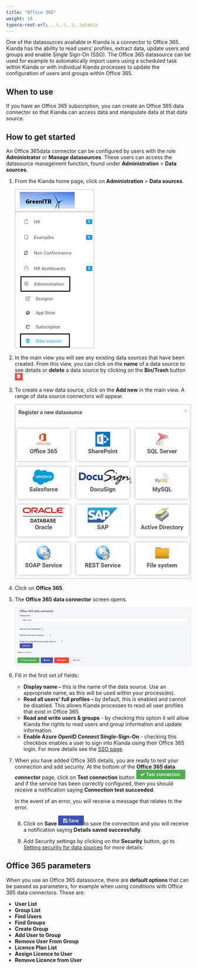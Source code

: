 ```yaml
---
title: "Office 365"
weight: 10
typora-root-url: ..\..\..\..\static
---
```


One of the datasources available in Kianda is a connector to Office 365. Kianda has the ability to read users’ profiles, extract data, update users and groups and enable Single Sign-On (SSO). The Office 365 datasource can be used for example to automatically import users using a scheduled task within Kianda or with individual Kianda processes to update the configuration of users and groups within Office 365.

## When to use

If you have an Office 365 subscription, you can create an Office 365 data connector so that Kianda can access data and manipulate data at that data source.

## How to get started ##

An Office 365data connector can be configured by users with the role **Administrator** or **Manage datasources**. These users can access the datasource management function, found under **Administration** > **Data sources**.

1. From the Kianda home page, click on **Administration** > **Data sources**.

   ![Opening data sources from Administration](/images/open-data-sources.jpg)

2. In the main view you will see any existing data sources that have been created. From this view, you can click on the **name** of a data source to see details or **delete** a data source by clicking on the **Bin/Trash** button ![Bin/trash button](/images/binicon.png).

3. To create a new data source, click on the **Add new** in the main view. A range of data source connectors will appear.

   ![Data source list](/images/datasource-range.jpg)

4. Click on **Office 365**.

5. The **Office 365 data connector** screen opens.

   ![Office365 data connector](/images/office365-data-connector.jpg)

6. Fill in the first set of fields:

      - **Display name –** this is the name of the data source. Use an appropriate name, as this will be used within your process(es). 
      - **Read all users' full profiles –** by default, this is enabled and cannot be disabled. This allows Kianda processes to read all user profiles that exist in Office 365.
      - **Read and write users & groups** - by checking this option it will allow Kianda the rights to read users and group information and update information.
      - **Enable Azure OpenID Connect Single-Sign-On** - checking this checkbox enables a user to sign into Kianda using their Office 365 login. For more details see the [SSO page](/docs/security/sso/).

7. When you have added Office 365 details, you are ready to test your connection and add security. At the bottom of the **Office 365 data connector** page, click on **Test connection** button ![Test connection for Office 365](/images/test-connection.jpg) and if the service has been correctly configured, then you should receive a notification saying **Connection test succeeded**.

      In the event of an error, you will receive a message that relates to the error.

   8. Click on **Save** ![Save connection button](/images/save-connection.jpg)to save the connection and you will receive a notification saying **Details saved successfully**.

   9. Add Security settings by clicking on the **Security** button, go to [Setting security for data sources](/docs/platform/connectors/#setting-security-for-data-sources) for more details.





## Office 365 parameters ##

When you use an Office 365 datasource, there are **default options** that can be passed as parameters, for example when using conditions with Office 365 data connectors. These are:

- **User List**
- **Group List**
- **Find Users**
- **Find Groups**
- **Create Group**
- **Add User to Group**
- **Remove User From Group**
- **Licence Plan List**
- **Assign Licence to User**
- **Remove Licence from User**
